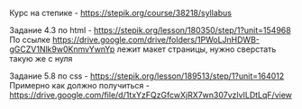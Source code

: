 Курс на степике - https://stepik.org/course/38218/syllabus

Задание 4.3 по html - https://stepik.org/lesson/180350/step/1?unit=154968 \
По ссылке https://drive.google.com/drive/folders/1PWoLJnHDWB-gGCZV1Nlk9w0KnmvYwnYp лежит макет страницы, нужно сверстать такую же с нуля

Задание 5.8 по css - https://stepik.org/lesson/189513/step/1?unit=164012 \
Примерно как должно получиться - https://drive.google.com/file/d/1txYzFQzGfcwXjRX7wn307vzlvILDtLqF/view